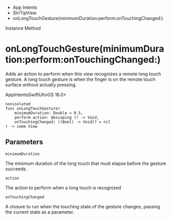 

- App Intents
- SiriTipView
-  onLongTouchGesture(minimumDuration:perform:onTouchingChanged:) 

Instance Method

# onLongTouchGesture(minimumDuration:perform:onTouchingChanged:)

Adds an action to perform when this view recognizes a remote long touch gesture. A long touch gesture is when the finger is on the remote touch surface without actually pressing.

AppIntentsSwiftUItvOS 16.0+

``` source
nonisolated
func onLongTouchGesture(
    minimumDuration: Double = 0.5,
    perform action: @escaping () -> Void,
    onTouchingChanged: ((Bool) -> Void)? = nil
) -> some View
```

## Parameters 

`minimumDuration`  

The minimum duration of the long touch that must elapse before the gesture succeeds.

`action`  

The action to perform when a long touch is recognized

`onTouchingChanged`  

A closure to run when the touching state of the gesture changes, passing the current state as a parameter.

